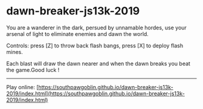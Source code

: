 # dawn-breaker-js13k-2019

You are a wanderer in the dark, persued by unnamable hordes, use your arsenal of light to eliminate enemies and dawn the world.

Controls: press [Z] to throw back flash bangs, press [X] to deploy flash mines.

Each blast will draw the dawn nearer and when the dawn breaks you beat the game.Good luck !

---
Play online: 
[https://southpawgoblin.github.io/dawn-breaker-js13k-2019/index.html](https://southpawgoblin.github.io/dawn-breaker-js13k-2019/index.html)